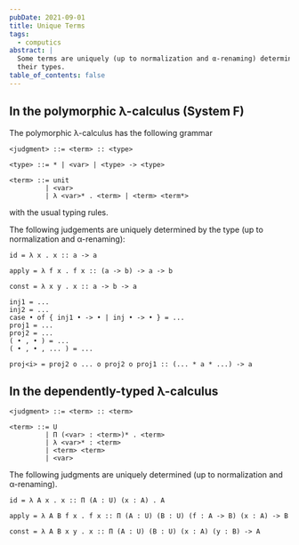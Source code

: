 ```yaml
---
pubDate: 2021-09-01
title: Unique Terms
tags:
  - computics
abstract: |
  Some terms are uniquely (up to normalization and α-renaming) determined by
  their types.
table_of_contents: false
---
```


## In the polymorphic λ-calculus (System F)

The polymorphic λ-calculus has the following grammar

```
<judgment> ::= <term> :: <type>

<type> ::= * | <var> | <type> -> <type>

<term> ::= unit
         | <var>
         | λ <var>* . <term> | <term> <term*>
```

with the usual typing rules.

The following judgements are uniquely determined by the type (up to
normalization and α-renaming):

```
id = λ x . x :: a -> a

apply = λ f x . f x :: (a -> b) -> a -> b

const = λ x y . x :: a -> b -> a

inj1 = ...
inj2 = ...
case • of { inj1 • -> • | inj • -> • } = ...
proj1 = ...
proj2 = ...
( • , • ) = ...
( • , • , ... ) = ...

proj<i> = proj2 o ... o proj2 o proj1 :: (... * a * ...) -> a
```

## In the dependently-typed λ-calculus

```
<judgment> ::= <term> :: <term>

<term> ::= U
         | Π (<var> : <term>)* . <term>
         | λ <var>* : <term>
         | <term> <term>
         | <var>
```

The following judgments are uniquely determined (up to normalization and
α-renaming).

```
id = λ A x . x :: Π (A : U) (x : A) . A

apply = λ A B f x . f x :: Π (A : U) (B : U) (f : A -> B) (x : A) -> B

const = λ A B x y . x :: Π (A : U) (B : U) (x : A) (y : B) -> A
```
